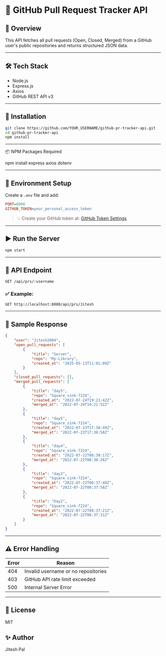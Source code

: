 # 🚀 GitHub Pull Request Tracker API

## 📌 Overview

This API fetches all pull requests (Open, Closed, Merged) from a GitHub user's public repositories and returns structured JSON data.

---

## 🛠️ Tech Stack

* Node.js
* Express.js
* Axios
* GitHub REST API v3

---

## 📅 Installation

```bash
git clone https://github.com/YOUR_USERNAME/github-pr-tracker-api.git
cd github-pr-tracker-api
npm install
```

---

📦 NPM Packages Required

npm install express axios dotenv 

---

## 🔐 Environment Setup

Create a `.env` file and add:

```ini
PORT=8080
GITHUB_TOKEN=your_personal_access_token
```

> 💡 Create your GitHub token at: [GitHub Token Settings](https://github.com/settings/tokens)

---

## ▶️ Run the Server

```bash
npm start
```

---

## 🔗 API Endpoint

```http
GET /api/prs/:username
```

### ✅ Example:

```bash
GET http://localhost:8080/api/prs/Jitesh
```

---

## 📘 Sample Response

```json
{
    "user": "Jitesh2604",
    "open_pull_requests": [
        {
            "title": "Server",
            "repo": "My-Library",
            "created_at": "2025-05-13T11:01:09Z"
        }
    ],
    "closed_pull_requests": [],
    "merged_pull_requests": [
        {
            "title": "day5",
            "repo": "Square_sink-7224",
            "created_at": "2022-07-24T19:21:42Z",
            "merged_at": "2022-07-24T19:21:52Z"
        },
        {
            "title": "day5",
            "repo": "Square_sink-7224",
            "created_at": "2022-07-23T17:38:49Z",
            "merged_at": "2022-07-23T17:38:58Z"
        },
        {
            "title": "day4",
            "repo": "Square_sink-7224",
            "created_at": "2022-07-22T08:38:17Z",
            "merged_at": "2022-07-22T08:38:26Z"
        },
        {
            "title": "day3",
            "repo": "Square_sink-7224",
            "created_at": "2022-07-22T08:37:48Z",
            "merged_at": "2022-07-22T08:37:58Z"
        },
        {
            "title": "Day2",
            "repo": "Square_sink-7224",
            "created_at": "2022-07-22T08:37:21Z",
            "merged_at": "2022-07-22T08:37:31Z"
        }
    ]
}
```

---

## ⚠️ Error Handling

| Error | Reason                              |
| ----- | ----------------------------------- |
| 404   | Invalid username or no repositories |
| 403   | GitHub API rate limit exceeded      |
| 500   | Internal Server Error               |

---

## 🤝 License

MIT

## ✨ Author

Jitesh Pal
